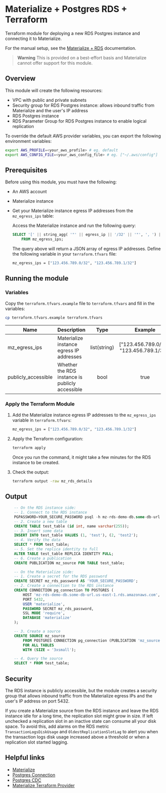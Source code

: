 # Materialize + Postgres RDS + Terraform

Terraform module for deploying a new RDS Postgres instance and connecting it to Materialize.

For the manual setup, see the [Materialize + RDS](https://materialize.com/docs/integrations/cdc-postgres/#direct-postgres-source) documentation.

> **Warning** This is provided on a best-effort basis and Materialize cannot offer support for this module.

## Overview

This module will create the following resources:

- VPC with public and private subnets
- Security group for RDS Postgres instance: allows inbound traffic from Materialize and the user's IP address
- RDS Postgres instance
- RDS Parameter Group for RDS Postgres instance to enable logical replication

To override the default AWS provider variables, you can export the following environment variables:

```bash
export AWS_PROFILE=<your_aws_profile> # eg. default
export AWS_CONFIG_FILE=<your_aws_config_file> # eg. ["~/.aws/config"]
```

## Prerequisites

Before using this module, you must have the following:

- An AWS account
- Materialize instance
- Get your Materialize instance egress IP addresses from the `mz_egress_ips` table:

    Access the Materialize instance and run the following query:

    ```sql
    SELECT '[' || string_agg( '"' || egress_ip || '/32' || '"', ', ') || ']' as egress_ip_array
        FROM mz_egress_ips;
    ```

    The query above will return a JSON array of egress IP addresses. Define the following variable in your `terraform.tfvars` file:

    ```bash
    mz_egress_ips = ["123.456.789.0/32", "123.456.789.1/32"]
    ```

## Running the module

### Variables

Copy the `terraform.tfvars.example` file to `terraform.tfvars` and fill in the variables:

```bash
cp terraform.tfvars.example terraform.tfvars
```

| Name | Description | Type | Example | Required |
|------|-------------|:----:|:-----:|:-----:|
| mz_egress_ips | Materialize instance egress IP addresses | list(string) | ["123.456.789.0/32", "123.456.789.1/32"] | yes |
| publicly_accessible | Whether the RDS instance is publicly accessible | bool | true | no |

### Apply the Terraform Module

1. Add the Materialize instance egress IP addresses to the `mz_egress_ips` variable in `terraform.tfvars`:

    ```bash
    mz_egress_ips = ["123.456.789.0/32", "123.456.789.1/32"]
    ```

1. Apply the Terraform configuration:

    ```bash
    terraform apply
    ```

    Once you run the command, it might take a few minutes for the RDS instance to be created.

1. Check the output:

    ```bash
    terraform output -raw mz_rds_details
    ```

## Output

```sql
    -- On the RDS instance side:
    -- 1. Connect to the RDS instance
    PGPASSWORD=YOUR_SECURE_PASSWORD psql -h mz-rds-demo-db.some-db-url.us-east-1.rds.amazonaws.com -U materialize -d materialize
    -- 2. Create a new table
    CREATE TABLE test_table (id int, name varchar(255));
    -- 3. Insert some data
    INSERT INTO test_table VALUES (1, 'test'), (2, 'test2');
    -- 4. Verify the data
    SELECT * FROM test_table;
    -- 5. Set the replica identity to full
    ALTER TABLE test_table REPLICA IDENTITY FULL;
    -- 6. Create a publication
    CREATE PUBLICATION mz_source FOR TABLE test_table;

    -- On the Materialize side:
    -- 1. Create a secret for the RDS password
    CREATE SECRET mz_rds_password AS 'YOUR_SECURE_PASSWORD';
    -- 2. Create a connection to the RDS instance
    CREATE CONNECTION pg_connection TO POSTGRES (
        HOST 'mz-rds-demo-db.some-db-url.us-east-1.rds.amazonaws.com',
        PORT 5432,
        USER 'materialize',
        PASSWORD SECRET mz_rds_password,
        SSL MODE 'require',
        DATABASE 'materialize'
    );

    -- 3. Create a source
    CREATE SOURCE mz_source
        FROM POSTGRES CONNECTION pg_connection (PUBLICATION 'mz_source')
        FOR ALL TABLES
        WITH (SIZE = '3xsmall');

    -- 4. Query the source
    SELECT * FROM test_table;
```

## Security

The RDS instance is publicly accessible, but the module creates a security group that allows inbound traffic from the Materialize egress IPs and the user's IP address on port 5432.

If you create a Materialize source from the RDS instance and leave the RDS instance idle for a long time, the replication slot might grow in size. If left unchecked a replication slot in an inactive state can consume all your disk space. To avoid this, add alarms on the RDS metric `TransactionLogsDiskUsage` and `OldestReplicationSlotLag` to alert you when the transaction logs disk usage increased above a threshold or when a replication slot started lagging.

## Helpful links

- [Materialize](https://materialize.com/)
- [Postgres Connection](https://materialize.com/docs/sql/create-connection/#postgres)
- [Postgres CDC](https://materialize.com/docs/integrations/cdc-postgres/)
- [Materialize Terraform Provider](https://github.com/MaterializeInc/terraform-provider-materialize)
